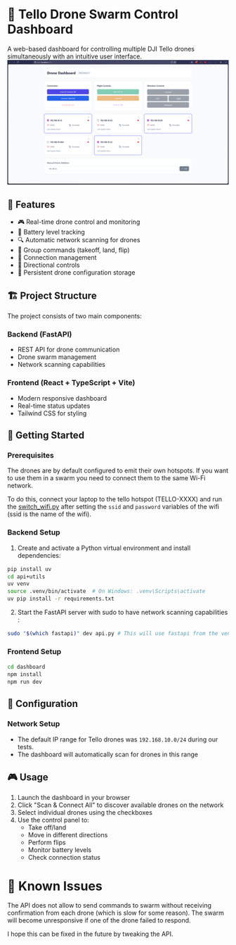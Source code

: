 # 🚁 Tello Drone Swarm Control Dashboard

A web-based dashboard for controlling multiple DJI Tello drones simultaneously with an intuitive user interface.
![alt text](img.png)

## 🌟 Features

- 🎮 Real-time drone control and monitoring
- 🔋 Battery level tracking
- 🔍 Automatic network scanning for drones
- 🛫 Group commands (takeoff, land, flip)
- 📡 Connection management
- 🎯 Directional controls
- 💾 Persistent drone configuration storage

## 🏗️ Project Structure

The project consists of two main components:

### Backend (FastAPI)

- REST API for drone communication
- Drone swarm management
- Network scanning capabilities

### Frontend (React + TypeScript + Vite)

- Modern responsive dashboard
- Real-time status updates
- Tailwind CSS for styling

## 🚀 Getting Started

### Prerequisites

The drones are by default configured to emit their own hotspots. If you want to use them in a swarm you need to connect them to the same Wi-Fi network.

To do this, connect your laptop to the tello hotspot (TELLO-XXXX) and run the [switch_wifi.py](api+utils/switch_wifi.py) after setting the `ssid` and `password` variables of the wifi (ssid is the name of the wifi).

### Backend Setup

1. Create and activate a Python virtual environment and install dependencies:

```bash
pip install uv
cd api+utils
uv venv
source .venv/bin/activate  # On Windows: .venv\Scripts\activate
uv pip install -r requirements.txt
```

2. Start the FastAPI server with sudo to have network scanning capabilities :

```bash
sudo "$(which fastapi)" dev api.py # This will use fastapi from the venv and not the system one which can happen when using sudo
```

### Frontend Setup

```bash
cd dashboard
npm install
npm run dev
```

## 🔧 Configuration

### Network Setup

- The default IP range for Tello drones was `192.168.10.0/24` during our tests.
- The dashboard will automatically scan for drones in this range

## 🎮 Usage

1. Launch the dashboard in your browser
2. Click "Scan & Connect All" to discover available drones on the network
3. Select individual drones using the checkboxes
4. Use the control panel to:
   - Take off/land
   - Move in different directions
   - Perform flips
   - Monitor battery levels
   - Check connection status

# 🐛 Known Issues

The API does not allow to send commands to swarm without receiving confirmation from each drone (which is slow for some reason). The swarm will become unresponsive if one of the drone failed to respond.

I hope this can be fixed in the future by tweaking the API.
